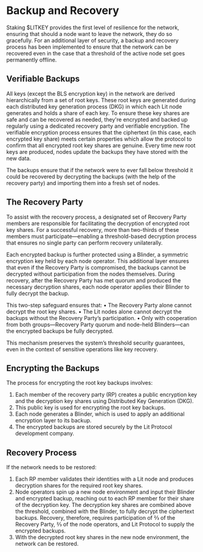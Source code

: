 # Backup and Recovery

Staking $LITKEY provides the first level of resilience for the network, ensuring that should a node want to leave the network, they do so gracefully. For an additional layer of security, a backup and recovery process has been implemented to ensure that the network can be recovered even in the case that a threshold of the active node set goes permanently offline.

## Verifiable Backups

All keys (except the BLS encryption key) in the network are derived hierarchically from a set of root keys. These root keys are generated during each distributed key generation process (DKG) in which each Lit node generates and holds a share of each key. To ensure these key shares are safe and can be recovered as needed, they're encrypted and backed up regularly using a dedicated recovery party and verifiable encryption. The verifiable encryption process ensures that the ciphertext (in this case, each encrypted key share) meets certain properties which allow the protocol to confirm that all encrypted root key shares are genuine. Every time new root keys are produced, nodes update the backups they have stored with the new data.

The backups ensure that if the network were to ever fall below threshold it could be recovered by decrypting the backups (with the help of the recovery party) and importing them into a fresh set of nodes.  

## The Recovery Party

To assist with the recovery process, a designated set of Recovery Party members are responsible for facilitating the decryption of encrypted root key shares. For a successful recovery, more than two-thirds of these members must participate—enabling a threshold-based decryption process that ensures no single party can perform recovery unilaterally.

Each encrypted backup is further protected using a Blinder, a symmetric encryption key held by each node operator. This additional layer ensures that even if the Recovery Party is compromised, the backups cannot be decrypted without participation from the nodes themselves. During recovery, after the Recovery Party has met quorum and produced the necessary decryption shares, each node operator applies their Blinder to fully decrypt the backup.

This two-step safeguard ensures that:
• The Recovery Party alone cannot decrypt the root key shares.
• The Lit nodes alone cannot decrypt the backups without the Recovery Party’s participation.
• Only with cooperation from both groups—Recovery Party quorum and node-held Blinders—can the encrypted backups be fully decrypted.

This mechanism preserves the system’s threshold security guarantees, even in the context of sensitive operations like key recovery.

## Encrypting the Backups

The process for encrypting the root key backups involves:

1. Each member of the recovery party (RP) creates a public encryption key and the decryption key shares using Distributed Key Generation (DKG).
2. This public key is used for encrypting the root key backups.
3. Each node generates a Blinder, which is used to apply an additional encryption layer to its backup.
4. The encrypted backups are stored securely by the Lit Protocol development company.

## Recovery Process

If the network needs to be restored:

1. Each RP member validates their identities with a Lit node and produces decryption shares for the required root key shares.
2. Node operators spin up a new node environment and input their Blinder and encrypted backup, reaching out to each RP member for their share of the decryption key. The decryption key shares are combined above the threshold, combined with the Blinder, to fully decrypt the ciphertext backups.  Recovery, therefore, requires participation of ⅔ of the Recovery Party, ⅔ of the node operators, and Lit Protocol to supply the encrypted backups.
3. With the decrypted root key shares in the new node environment, the network can be restored.
